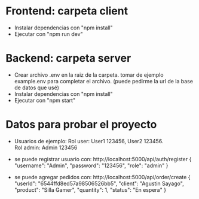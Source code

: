 # Frontend: carpeta client 
- Instalar dependencias con "npm install"
- Ejecutar con "npm run dev"

# Backend: carpeta server
- Crear archivo .env en la raiz de la carpeta. tomar de ejemplo example.env para completar el archivo. (puede pedirme la url de la base de datos que usé)
- Instalar dependencias con "npm install"
- Ejecutar con "npm start"

# Datos para probar el proyecto
- Usuarios de ejemplo: 
    Rol user: User1 123456, User2 123456.  
    Rol admin: Admin 123456

- se puede registrar usuario con: http://localhost:5000/api/auth/register
    {
        "username": "Admin",
        "password": "123456",
        "role": "admin"
    }
- se puede agregar pedidos con: http://localhost:5000/api/order/create
    {
        "userId": "6544ffd8ed57a98506526bb5",
        "client": "Agustin Sayago",
        "product": "Silla Gamer",
        "quantity": 1,
        "status": "En espera"
    }
